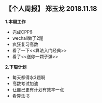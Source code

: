 ## 【个人周报】 郑玉龙 2018.11.18
**1.本周工作**
- 完成CPP6
- wechall做了2题
- 疯狂复习高数
- 看了一下<<算法入门经典>>
- 看了<<送你一颗子弹>>

**2.下周计划**
* 每天都得水3题啊
* 高数考试加油
* 让自己更有计划有效率一点
* 看算法书
